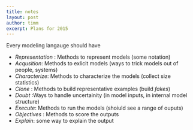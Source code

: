 ```yaml
---
title: notes
layout: post
author: timm
excerpt: Plans for 2015
---
```


Every modeling langauge should have

+ _Representation_ : Methods to represent models (some notation)
+ _Acqusition_: Methods to exlicit models (ways to trick models out of people, systems)
+ _Characterize_: Methods to characterize the models (collect size statistics)
+ _Clone_ : Methods to build representative examples (build _fakes_)
+ _Doubt_ :Ways to handle uncertainity (in model inputs, in internal model structure)
+ _Execute_: Methods to run the models (shoiuld see a range of ouputs)
+ _Objectives_ : Methods to score the outputs
+ _Explain_: some way to explain the output

